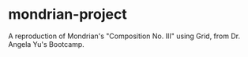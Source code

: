 # mondrian-project
A reproduction of Mondrian's "Composition No. III"  using Grid, from Dr. Angela Yu's Bootcamp. 
